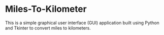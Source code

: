 # Miles-To-Kilometer
This is a simple graphical user interface (GUI) application built using Python and Tkinter to convert miles to kilometers.
